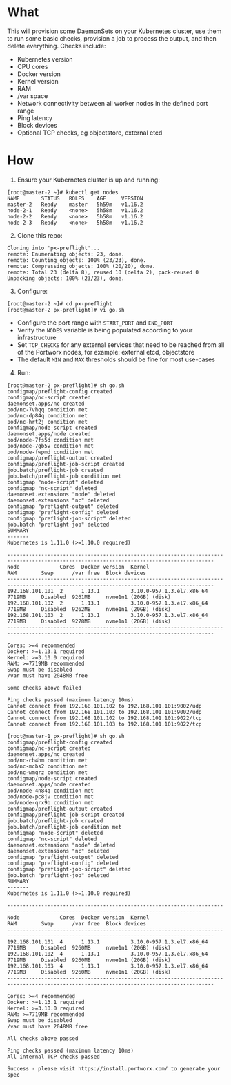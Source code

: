 # What

This will provision some DaemonSets on your Kubernetes cluster, use them to run some basic checks, provision a job to process the output, and then delete everything. Checks include:
 * Kubernetes version
 * CPU cores
 * Docker version
 * Kernel version
 * RAM
 * /var space
 * Network connectivity between all worker nodes in the defined port range
 * Ping latency
 * Block devices
 * Optional TCP checks, eg objectstore, external etcd

# How

1. Ensure your Kubernetes cluster is up and running:
```
[root@master-2 ~]# kubectl get nodes
NAME       STATUS   ROLES    AGE     VERSION
master-2   Ready    master   5h59m   v1.16.2
node-2-1   Ready    <none>   5h58m   v1.16.2
node-2-2   Ready    <none>   5h58m   v1.16.2
node-2-3   Ready    <none>   5h58m   v1.16.2
```

2. Clone this repo:
```
Cloning into 'px-preflight'...
remote: Enumerating objects: 23, done.
remote: Counting objects: 100% (23/23), done.
remote: Compressing objects: 100% (20/20), done.
remote: Total 23 (delta 8), reused 10 (delta 2), pack-reused 0
Unpacking objects: 100% (23/23), done.
```

3. Configure:
```
[root@master-2 ~]# cd px-preflight
[root@master-2 px-preflight]# vi go.sh
```

 * Configure the port range with `START_PORT` and `END_PORT`
 * Verify the `NODES` variable is being populated according to your infrastructure
 * Set `TCP_CHECKS` for any external services that need to be reached from all of the Portworx nodes, for example: external etcd, objectstore
 * The default `MIN` and `MAX` thresholds should be fine for most use-cases

4. Run:
```
[root@master-2 px-preflight]# sh go.sh
configmap/preflight-config created
configmap/nc-script created
daemonset.apps/nc created
pod/nc-7vhqq condition met
pod/nc-dp84q condition met
pod/nc-hrt2j condition met
configmap/node-script created
daemonset.apps/node created
pod/node-7fs5d condition met
pod/node-7gb5v condition met
pod/node-fwpmd condition met
configmap/preflight-output created
configmap/preflight-job-script created
job.batch/preflight-job created
job.batch/preflight-job condition met
configmap "node-script" deleted
configmap "nc-script" deleted
daemonset.extensions "node" deleted
daemonset.extensions "nc" deleted
configmap "preflight-output" deleted
configmap "preflight-config" deleted
configmap "preflight-job-script" deleted
job.batch "preflight-job" deleted
SUMMARY
-------
Kubernetes is 1.11.0 (>=1.10.0 required)

-----------------------------------------------------------------------------------------------------------------------------------------
Node             Cores  Docker version  Kernel                      RAM        Swap      /var free  Block devices
-----------------------------------------------------------------------------------------------------------------------------------------
192.168.101.101  2      1.13.1          3.10.0-957.1.3.el7.x86_64   7719MB     Disabled  9261MB     nvme1n1 (20GB) (disk)
192.168.101.102  2      1.13.1          3.10.0-957.1.3.el7.x86_64   7719MB     Disabled  9262MB     nvme1n1 (20GB) (disk)
192.168.101.103  2      1.13.1          3.10.0-957.1.3.el7.x86_64   7719MB     Disabled  9278MB     nvme1n1 (20GB) (disk)
-----------------------------------------------------------------------------------------------------------------------------------------

Cores: >=4 recommended
Docker: >=1.13.1 required
Kernel: >=3.10.0 required
RAM: >=7719MB recommended
Swap must be disabled
/var must have 2048MB free

Some checks above failed

Ping checks passed (maximum latency 10ms)
Cannot connect from 192.168.101.102 to 192.168.101.101:9002/udp
Cannot connect from 192.168.101.103 to 192.168.101.101:9002/udp
Cannot connect from 192.168.101.102 to 192.168.101.101:9022/tcp
Cannot connect from 192.168.101.103 to 192.168.101.101:9022/tcp
```

```
[root@master-1 px-preflight]# sh go.sh
configmap/preflight-config created
configmap/nc-script created
daemonset.apps/nc created
pod/nc-cb4hm condition met
pod/nc-mcbs2 condition met
pod/nc-wmqrz condition met
configmap/node-script created
daemonset.apps/node created
pod/node-4n84q condition met
pod/node-pc8jv condition met
pod/node-qrx9b condition met
configmap/preflight-output created
configmap/preflight-job-script created
job.batch/preflight-job created
job.batch/preflight-job condition met
configmap "node-script" deleted
configmap "nc-script" deleted
daemonset.extensions "node" deleted
daemonset.extensions "nc" deleted
configmap "preflight-output" deleted
configmap "preflight-config" deleted
configmap "preflight-job-script" deleted
job.batch "preflight-job" deleted
SUMMARY
-------
Kubernetes is 1.11.0 (>=1.10.0 required)

-----------------------------------------------------------------------------------------------------------------------------------------
Node             Cores  Docker version  Kernel                      RAM        Swap      /var free  Block devices
-----------------------------------------------------------------------------------------------------------------------------------------
192.168.101.101  4      1.13.1          3.10.0-957.1.3.el7.x86_64   7719MB     Disabled  9260MB     nvme1n1 (20GB) (disk)
192.168.101.102  4      1.13.1          3.10.0-957.1.3.el7.x86_64   7719MB     Disabled  9260MB     nvme1n1 (20GB) (disk)
192.168.101.103  4      1.13.1          3.10.0-957.1.3.el7.x86_64   7719MB     Disabled  9260MB     nvme1n1 (20GB) (disk)
-----------------------------------------------------------------------------------------------------------------------------------------

Cores: >=4 recommended
Docker: >=1.13.1 required
Kernel: >=3.10.0 required
RAM: >=7719MB recommended
Swap must be disabled
/var must have 2048MB free

All checks above passed

Ping checks passed (maximum latency 10ms)
All internal TCP checks passed

Success - please visit https://install.portworx.com/ to generate your spec
```
